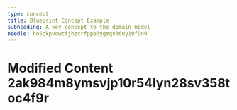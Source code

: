 ```yaml
---
type: concept
title: Blueprint Concept Example
subheading: A key concept to the domain model
needle: ho5qkpvowtfjhzxrfppe3ygmqv36uy19f0n9
---
```


# Modified Content 2ak984m8ymsvjp10r54lyn28sv358toc4f9r